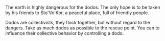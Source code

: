 The earth is highly dangerous for the dodos. The only hope is to be taken by his friends to Sto'Vo'Kor, a peaceful place, full of friendly people.

Dodos are collectivists, they flock together, but without regard to the dangers. Take as much dodos as possible to the rescue point. You can to influence their collective behavior by controlling a dodo.